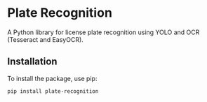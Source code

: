 # Plate Recognition

A Python library for license plate recognition using YOLO and OCR (Tesseract and EasyOCR).

## Installation

To install the package, use pip:

```bash
pip install plate-recognition
